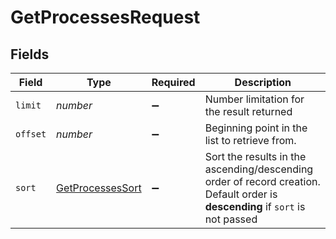 # GetProcessesRequest


## Fields

| Field                                                                                                                          | Type                                                                                                                           | Required                                                                                                                       | Description                                                                                                                    |
| ------------------------------------------------------------------------------------------------------------------------------ | ------------------------------------------------------------------------------------------------------------------------------ | ------------------------------------------------------------------------------------------------------------------------------ | ------------------------------------------------------------------------------------------------------------------------------ |
| `limit`                                                                                                                        | *number*                                                                                                                       | :heavy_minus_sign:                                                                                                             | Number limitation for the result returned                                                                                      |
| `offset`                                                                                                                       | *number*                                                                                                                       | :heavy_minus_sign:                                                                                                             | Beginning point in the list to retrieve from.                                                                                  |
| `sort`                                                                                                                         | [GetProcessesSort](../../models/operations/getprocessessort.md)                                                                | :heavy_minus_sign:                                                                                                             | Sort the results in the ascending/descending order of record creation. Default order is **descending** if `sort` is not passed |